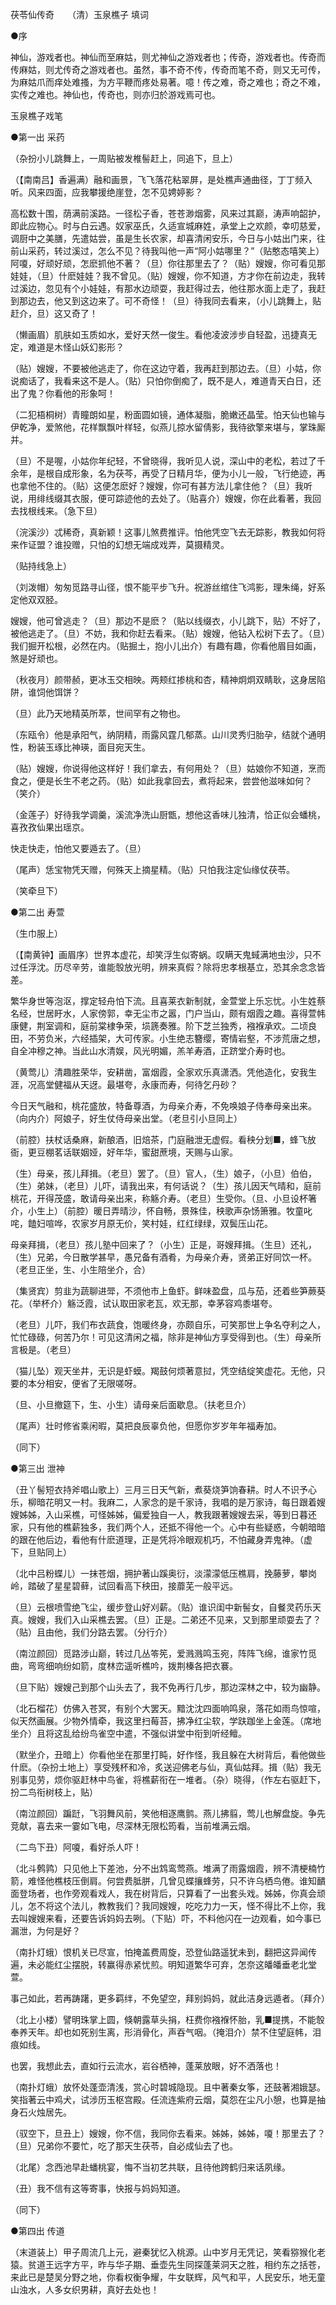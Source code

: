 <!-- { "loadSidebar": true } -->
茯苓仙传奇　　（清）玉泉樵子 填词

●序

神仙，游戏者也。神仙而至麻姑，则尤神仙之游戏者也；传奇，游戏者也。传奇而传麻姑，则尤传奇之游戏者也。虽然，事不奇不传，传奇而笔不奇，则又无可传，为麻姑爪而痒处难搔，为方平鞭而疼处易著。噫！传之难，奇之难也；奇之不难，实传之难也。神仙也，传奇也，则亦归於游戏焉可也。

玉泉樵子戏笔

●第一出 采药

（杂扮小儿跳舞上，一周贴被发椎髻赶上，同追下，旦上）

（【南南吕】香遍满）融和画景，飞飞落花粘翠屏，是处樵声通曲径，丁丁频入听。风来四面，应我攀援绝崖登，怎不见娉婷影？

高松数十围，荫满前溪路。一径松子香，苍苍渺烟雾，风来过其巅，涛声响韶护，即此应物心。时与白云遇。奴家巫氏，久适宣城麻姓，承堂上之欢颜，幸叨慈爱，调厨中之美膳，先遣姑尝，虽是生长农家，却喜清闲安乐，今日与小姑出门来，往前山采药，转过溪过，怎么不见？待我叫他一声“阿小姑哪里？”（贴憨态嘻笑上）阿嗄，好顽好顽，怎麽抓他不著？（旦）你往那里去了？（贴）嫂嫂，你可看见那娃娃，（旦）什麽娃娃？我不曾见。（贴）嫂嫂，你不知道，方才你在前边走，我转过溪边，忽见有个小娃娃，有那水边顽耍，我赶得过去，他往那水面上走了，我赶到那边去，他又到这边来了。可不奇怪！（旦）待我同去看来，（小儿跳舞上，贴赶介，旦）这又奇了！

（懒画眉）肌肤如玉质如水，爱好天然一俊生。看他凌波涉步自轻盈，迅捷真无定，难道是木怪山妖幻影形？

（贴）嫂嫂，不要被他逃走了，你在这边守着，我再赶到那边去。（旦）小姑，你说痴话了，我看来这不是人。（贴）只怕你倒痴了，既不是人，难道青天白日，还出了鬼？你看他的形象呵！

（二犯梧桐树）青瞳朗如星，粉面圆如镜，通体凝脂，脆嫩还晶莹。怕天仙也输与伊乾净，爱煞他，花样飘飘叶样轻，似燕儿掠水留倩影，我待欲擎来堪与，掌珠厮并。

（旦）不是喔，小姑你年纪轻，不曾晓得，我听见人说，深山中的老松，若过了千余年，是根自成形象，名为茯芩，再受了日精月华，便为小儿一般，飞行绝迹，再也拿他不住的。（贴）这便怎麽好？嫂嫂，你可有甚方法儿拿住他？（旦）我听说，用绯线缀其衣服，便可踪迹他的去处了。（贴喜介）嫂嫂，你在此看著，我回去找根线来。（急下旦）

（浣溪沙）忒稀奇，真新颖！这事儿煞费推评。怕他凭空飞去无踪影，教我如何将来作证盟？谁投赠，只怕的幻想无端成戏弄，莫摄精灵。

（贴持线急上）

（刘泼帽）匆匆觅路寻山径，恨不能平步飞升。祝游丝绾住飞鸿影，理朱绳，好系定他双双胫。

嫂嫂，他可曾逃走？（旦）那边不是麽？（贴以线缀衣，小儿跳下，贴）不好了，被他逃走了。（旦）不妨，我和你赶去看来。（贴）嫂嫂，他钻入松树下去了。（旦）我们掘开松根，必然在内。（贴掘土，抱小儿出介）有趣有趣，你看他眉目如画，煞是好顽也。

（秋夜月）颜带赪，更冰玉交相映。两颊红掺桃和杏，精神炯炯双睛耿，这身居陷阱，谁饲他饵饼？

（旦）此乃天地精英所萃，世间罕有之物也。

（东瓯令）他是承阳气，纳阴精，雨露风霆几郁蒸。山川灵秀归胎孕，结就个通明性，粉装玉琢比神瑛，面目宛天生。

（贴）嫂嫂，你说得他这样好！我们拿去，有何用处？（旦）姑娘你不知道，烹而食之，便是长生不老之药。（贴）如此我拿回去，煮将起来，尝尝他滋味如何？（笑介）

（金莲子）好待我学调羹，溪流净洗山厨甑，想他这香味儿独清，恰正似会蟠桃，喜孜孜仙果出瑶京。

快走快走，怕他又要遁去了。（旦）

（尾声）恁宝物凭天赠，何殊天上摘星精。（贴）只怕我注定仙缘仗茯苓。

（笑牵旦下）

●第二出 寿萱

（生巾服上）

（【南黄钟】画眉序）世界本虚花，却笑浮生似寄蜗。叹瞒天鬼蜮满地虫沙，只不过任浮沈。历尽辛劳，谁能彀放光明，辨来真假？除将忠孝根基立，恐其余念念皆差。

繁华身世等泡沤，撑定轻舟怕下流。且喜莱衣新制就，金萱堂上乐忘忧。小生姓蔡名经，世居盱水，人家傍郭，幸无尘市之嚣，门户当山，颇有烟霞之趣。喜得萱帏康健，荆室调和，庭前棠棣争荣，埙篪奏雅。阶下芝兰独秀，襁褓承欢。二顷良田，不劳负米，六经插架，大可传家。小生绝志簪缨，寄情岩壑，不涉荒唐之想，自全冲穆之神。当此山水清娱，风光明媚，羔羊寿酒，正跻堂介寿时也。

（黄莺儿）清趣胜荣华，安耕凿，富烟霞，全家欢乐真潇洒。凭他造化，安我生涯，况高堂健福从天迓。最堪夸，永康而寿，何待乞丹砂？

今日天气融和，桃花盛放，特备尊酒，为母亲介寿，不免唤娘子侍奉母亲出来。（向内介）阿娘子，好生仗侍母亲出堂。（老旦引小旦同上）

（前腔）扶杖话桑麻，新酿酒，旧焙茶，门庭融泄无虚假。看秧分划■，蜂飞放衙，更豆棚茗话联姻娅，好年华，蜜甜蔗境，天赐与山家。

（生）母亲，孩儿拜揖。（老旦）罢了。（旦）官人，（生）娘子，（小旦）伯伯，（生）弟妹，（老旦）儿吓，请我出来，有何话说？（生）孩儿因天气晴和，庭前桃花，开得茂盛，敢请母亲出来，称觞介寿。（老旦）生受你。（旦、小旦设杯箸介，小生上）（前腔）暖日弄晴沙，怀自畅，景殊佳，秧歌声杂饧箫雅。牧童叱咤，饁妇喧哗，农家岁月原无价，笑村娃，红红绿绿，双鬓压山花。

母亲拜揖，（老旦）孩儿塾中回来了？（小生）正是，哥嫂拜揖。（生旦）还礼，（生）兄弟，今日散学甚早，愚兄备有酒肴，为母亲介寿，贤弟正好同饮一杯。（老旦正坐，生、小生陪坐介，合）

（集贤宾）剪韭为蔬聊进斝，不须他市上鱼虾。鲜味盈盘，瓜与茄，还着些笋蕨葵花。（举杯介）觞泛霞，试认取田家老瓦，欢无那，幸茅容鸡黍堪夸。

（老旦）儿吓，我们布衣蔬食，饱暖终身，亦颇自乐，可笑那世上争名夺利之人，忙忙碌碌，何苦乃尔！可见这清闲之福，除非是神仙方享受得到也。（生）母亲所言极是。（老旦）

（猫儿坠）观天坐井，无识是虾蟆。羯鼓何烦著意挝，凭空结绽笑虚花。无他，只要的本分相安，便省了无限嗟呀。

（旦、小旦撤筵下，生、小生）请母亲后面歇息。（扶老旦介）

（尾声）壮时修省乘闲暇，莫把良辰辜负他，但愿你岁岁年年福寿加。

（同下）

●第三出 泄神

（丑丫髻短衣持斧唱山歌上）三月三日天气新，煮葵烧笋饷春耕。时人不识予心乐，柳暗花明又一村。我麻二，人家念的是千家诗，我唱的是万家诗，每日跟着嫂嫂姊姊，入山采樵，可怪姊姊，偏爱独自一人，教我跟著嫂嫂去采，等到日暮还家，只有他的樵薪独多，我们两个人，还抵不得他一个。心中有些疑惑，今朝暗暗的跟在他后边，看他有什麽道理，正是凭将冷眼观机巧，不怕藏身弄鬼神。（虚下，旦贴同上）

（北中吕粉蝶儿）一抹苍烟，拥护著山蹊奥衍，淡濛濛低压樵肩，挽藤萝，攀岗岭，踏破了星星碧藓，试回看高下秧田，接蘼芜一般平远。

（旦）云根喷雪绝飞尘，缓步登山好刈薪。（贴）谁识闺中新髻女，自餐灵药乐天真。嫂嫂，我们入山采樵去罢。（旦）正是。二弟还不见来，又到那里顽耍去了？（贴）且由他，我们分路去罢。（分行介）

（南泣颜回）觅路涉山巅，转过几丛笭筅，爱溅溅鸣玉宛，阵阵飞绵，谁家竹觅曲，弯弯细响纷如箭，度林峦遥听樵吟，拨荆榛各把衣褰。

（旦下贴）嫂嫂己到那个山头去了，我不免再行几步，那边深林之中，较为幽静。

（北石榴花）仿佛入苍冥，有别个大罢天。黯沈沈四面响鸣泉，落花如雨鸟惊喧，似天然画展。少物外情牵，我这里扫莓苔，拂净红尘软，学趺跏坐上金莲。（席地坐介）且将这乱给纷鸟雀空中遣，不强似讲堂中衔到听经鳣。

（默坐介，丑暗上）你看他坐在那里打盹，好作怪，我且躲在大树背后，看他做些什麽。（杂扮土地上）享受残杯和冷，炙送迎佛老与仙，真仙姑拜。揖（贴）我无别事见劳，烦你驱赶林中鸟雀，将樵薪衔在一堆者。（杂）晓得，（作左右驱赶下，扮二鸟衔树枝上，贴）

（南泣颜回）蹁跹，飞羽舞风前，笑他相逐鹰鹯。燕儿拂翦，莺儿也解盘旋。争先竞献，喜去来一霎如飞电，尽深林无限松筠看，当前堆满云烟。

（二鸟下丑）阿嗄，看好杀人吓！

（北斗鹩鹑）只见他上下差池，分不出鸩鸾莺燕。堆满了雨露烟霞，辨不清梗楠竹箭，难怪他樵枝压倒肩。何尝费胝胼，几曾见蝶攘蜂劳，只不许乌栖鸟倦。谁知靧面登场者，也作旁观看戏人，我在树背后，只算看了一出套头戏。姊姊，你真会顽儿，怎不将这个法儿，教教我们？我同嫂嫂，吃吃力力一天，怪不得比不上你，我去叫嫂嫂来看，还要告诉妈妈去咧。（下贴）吓，不料他闪在一边观看，如今事已漏泄，为何是好？

（南扑灯蛾）恨机关已尽宣，怕掩盖费周旋，恐登仙路遥犹未到，翻把这异闻传遍，未必能红尘摆脱，转赢得赤紧忧煎。明知道繁华可弃，怎奈这皤皤垂老北堂萱。

事己如此，若再踌躇，更多羁绊，不免望空，拜别妈妈，就此洁身远遁者。（拜介）

（北上小楼）譬明珠掌上圆，倏朝露草头捐，枉费你襁褓怀胎，乳■提携，不能彀奉养天年。却也如死别生离，形消骨化，声吞气咽。（掩泪介）禁不住望庭帏，泪痕如线。

也罢，我想此去，直如行云流水，岩谷栖神，蓬莱放眼，好不洒落也！

（南扑灯蛾）放怀处蓬壶清浅，赏心时碧城隐现。且中著秦女筝，还鼓著湘娥瑟。笑指著云中鸡犬，试涉历玉枢宫殿。任流连紫府云烟，莫怨在尘凡小憩，也算是抽身石火烛居先。

（驭空下，旦丑上）嫂嫂，你不信，我同你去看来。姊姊，姊姊，嗄！那里去了？（旦）兄弟你不要忙，吃了那天生茯苓，自必成仙去了也。

（北尾）念西池早赴蟠桃宴，悔不当初艺共联，且待他跨鹤归来话夙缘。

（丑）我不信有这等寄事，快报与妈妈知道。

（同下）

●第四出 传道

（末道装上）甲子周流几上元，避秦犹忆入桃源。山中岁月无凭记，笑看猕猴化老猿。贫道王远字方平，昨与华子期、垂壶先生同探蓬莱洞天之胜，相约东之括苍，来此已是楚吴分野之地，你看权衡争耀，牛女联辉，风气和平，人民安乐，地无童山浊水，人多女织男耕，真好去处也！

